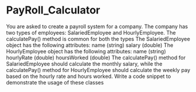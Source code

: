 # PayRoll_Calculator
You are asked to create a payroll system for a company. The company has two types of employees: SalariedEmployee and HourlyEmployee. The calculatePay() method is common for both the types
The SalariedEmployee object has the following attributes:
 name (string)
 salary (double)
The HourlyEmployee object has the following attributes:
 name (string)
 hourlyRate (double)
 hoursWorked (double)
The calculatePay() method for SalariedEmployee should calculate the monthly salary, while the calculatePay() method for HourlyEmployee should calculate the weekly pay based on the hourly rate and hours worked. Write a  code snippet to demonstrate the usage of these classes
